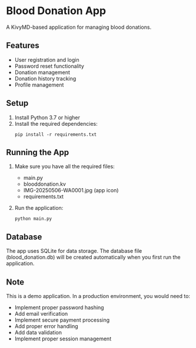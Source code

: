 # Blood Donation App

A KivyMD-based application for managing blood donations.

## Features

- User registration and login
- Password reset functionality
- Donation management
- Donation history tracking
- Profile management

## Setup

1. Install Python 3.7 or higher
2. Install the required dependencies:
   ```
   pip install -r requirements.txt
   ```

## Running the App

1. Make sure you have all the required files:
   - main.py
   - blooddonation.kv
   - IMG-20250506-WA0001.jpg (app icon)
   - requirements.txt

2. Run the application:
   ```
   python main.py
   ```

## Database

The app uses SQLite for data storage. The database file (blood_donation.db) will be created automatically when you first run the application.

## Note

This is a demo application. In a production environment, you would need to:
- Implement proper password hashing
- Add email verification
- Implement secure payment processing
- Add proper error handling
- Add data validation
- Implement proper session management 